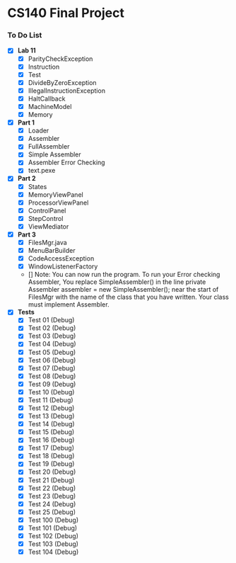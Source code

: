 # CS140 Final Project

### To Do List
- [x] **Lab 11**
  - [x] ParityCheckException
  - [x] Instruction
  - [x] Test
  - [x] DivideByZeroException
  - [x] IllegalInstructionException
  - [x] HaltCallback
  - [x] MachineModel
  - [x] Memory
- [x] **Part 1**
  - [x] Loader
  - [x] Assembler
  - [x] FullAssembler
  - [x] Simple Assembler
  - [x] Assembler Error Checking
  - [x] text.pexe
- [x] **Part 2**
  - [x] States
  - [x] MemoryViewPanel
  - [x] ProcessorViewPanel
  - [x] ControlPanel
  - [x] StepControl
  - [x] ViewMediator
- [x] **Part 3**
  - [x] FilesMgr.java
  - [x] MenuBarBuilder
  - [x] CodeAccessException
  - [x] WindowListenerFactory
  - [] Note: You can now run the program. To run your Error checking Assembler, You replace SimpleAssembler() in the line private Assembler assembler = new SimpleAssembler(); near the start of FilesMgr with the name of the class that you have written. Your class must implement Assembler.
- [x] **Tests**
  - [x] Test 01 (Debug)
  - [x] Test 02 (Debug)
  - [x] Test 03 (Debug)
  - [x] Test 04 (Debug)
  - [x] Test 05 (Debug)
  - [x] Test 06 (Debug)
  - [x] Test 07 (Debug)
  - [x] Test 08 (Debug)
  - [x] Test 09 (Debug)
  - [x] Test 10 (Debug)
  - [x] Test 11 (Debug)
  - [x] Test 12 (Debug)
  - [x] Test 13 (Debug)
  - [x] Test 14 (Debug)
  - [x] Test 15 (Debug)
  - [x] Test 16 (Debug)
  - [x] Test 17 (Debug)
  - [x] Test 18 (Debug)
  - [x] Test 19 (Debug)
  - [x] Test 20 (Debug)
  - [x] Test 21 (Debug)
  - [x] Test 22 (Debug)
  - [x] Test 23 (Debug)
  - [x] Test 24 (Debug)
  - [x] Test 25 (Debug)
  - [x] Test 100 (Debug)
  - [x] Test 101 (Debug)
  - [x] Test 102 (Debug)
  - [x] Test 103 (Debug)
  - [x] Test 104 (Debug)
